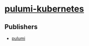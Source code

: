 # [pulumi-kubernetes](https://pypi.org/project/pulumi-kubernetes)



## Publishers
- [pulumi](https://pypi.org/user/pulumi)

